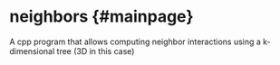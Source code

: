 neighbors                                                   {#mainpage}
=========

A cpp program that allows computing neighbor interactions using a k-dimensional
tree (3D in this case)


